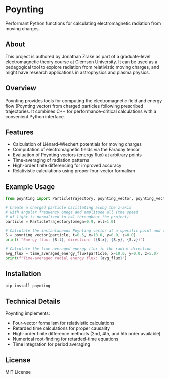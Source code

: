 # Poynting

Performant Python functions for calculating electromagnetic radiation from moving charges.

## About

This project is authored by Jonathan Zrake as part of a graduate-level electromagnetic theory course at Clemson University. It can be used as a pedagogical tool to explore radiation from relativistic moving charges, and might have research applications in astrophysics and plasma physics.

## Overview

Poynting provides tools for computing the electromagnetic field and energy flow (Poynting vector) from charged particles following prescribed trajectories. It combines C++ for performance-critical calculations with a convenient Python interface.

## Features

- Calculation of Liénard-Wiechert potentials for moving charges
- Computation of electromagnetic fields via the Faraday tensor
- Evaluation of Poynting vectors (energy flux) at arbitrary points
- Time-averaging of radiation patterns
- High-order finite differencing for improved accuracy
- Relativistic calculations using proper four-vector formalism

## Example Usage

```python
from poynting import ParticleTrajectory, poynting_vector, poynting_vector_time_avg

# Create a charged particle oscillating along the z-axis
# with angular frequency omega and amplitude ell (the speed
# of light is normalized to c=1 throughout the project)
particle = ParticleTrajectory(omega=0.9, ell=1.0)

# Calculate the instantaneous Poynting vector at a specific point and time
S = poynting_vector(particle, t=0.5, x=10.0, y=0.0, z=0.0)
print(f"Energy flux: {S.t}, direction: ({S.x}, {S.y}, {S.z})")

# Calculate the time-averaged energy flux in the radial direction
avg_flux = time_averaged_energy_flux(particle, x=10.0, y=0.0, z=5.0)
print(f"Time-averaged radial energy flux: {avg_flux}")
```

## Installation

```bash
pip install poynting
```

## Technical Details

Poynting implements:
- Four-vector formalism for relativistic calculations
- Retarded time calculations for proper causality
- High-order finite difference methods (2nd, 4th, and 5th order available)
- Numerical root-finding for retarded-time equations
- Time integration for period averaging

## License

MIT License
